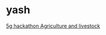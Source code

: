 # yash
[5g hackathon Agriculture and livestock](https://dot-g-hackathon.incubatehub.com/my-programs/8iNpvS5LyrqtnA/applications?ref=HE1vP6lx#/8sInS8oqet23Eg)
